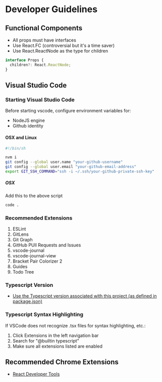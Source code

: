 # Developer Guidelines

## Functional Components

- All props must have interfaces
- Use React.FC (controversial but it's a time saver)
- Use React.ReactNode as the type for children

```js
interface Props {
  children?: React.ReactNode;
}
```

## Visual Studio Code

### Starting Visual Studio Code

Before starting vscode, configure environment variables for:

- NodeJS engine
- Github identity

#### OSX and Linux

```bash
#!/bin/sh

nvm i
git config --global user.name "your-github-username"
git config --global user.email "your-github-email-address"
export GIT_SSH_COMMAND="ssh -i ~/.ssh/your-github-private-ssh-key"
```

##### OSX

Add this to the above script
```bash
code .
```

### Recommended Extensions

1. ESLint
2. GitLens
3. Git Graph
4. GitHub PUll Requests and Issues
5. vscode-journal
6. vscode-journal-view
7. Bracket Pair Colorizer 2
8. Guides
9. Todo Tree

### Typescript Version

- [Use the Typescript version associated with this project (as defined in package.json)](https://gist.github.com/tonysneed/bb6d442103a057578a9498f106e45ac5)

### Typescript Syntax Highlighting

If VSCode does not recognize .tsx files for syntax highlighting, etc.:

1. Click Extensions in the left navigation bar
2. Search for "@builtin typescript"
3. Make sure all extensions listed are enabled

## Recommended Chrome Extensions

- [React Developer Tools](https://chrome.google.com/webstore/detail/react-developer-tools/fmkadmapgofadopljbjfkapdkoienihi?hl=en)
